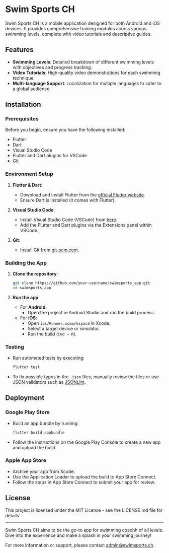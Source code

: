 # Swim Sports CH

Swim Sports CH is a mobile application designed for both Android and iOS devices. It provides comprehensive training modules across various swimming levels, complete with video tutorials and descriptive guides.
## Features

- **Swimming Levels**: Detailed breakdown of different swimming levels with objectives and progress tracking.
- **Video Tutorials**: High-quality video demonstrations for each swimming technique.
- **Multi-language Support**: Localization for multiple languages to cater to a global audience.

## Installation

### Prerequisites

Before you begin, ensure you have the following installed:
- Flutter
- Dart
- Visual Studio Code
- Flutter and Dart plugins for VSCode
- Git

### Environment Setup

1. **Flutter & Dart**:
   - Download and install Flutter from the [official Flutter website](https://flutter.dev).
   - Ensure Dart is installed (it comes with Flutter).

2. **Visual Studio Code**:
   - Install Visual Studio Code (VSCode) from [here](https://code.visualstudio.com/).
   - Add the Flutter and Dart plugins via the Extensions panel within VSCode.

3. **Git**:
   - Install Git from [git-scm.com](https://git-scm.com/).

### Building the App

1. **Clone the repository**:
   ```sh
   git clone https://github.com/your-username/swimsports_app.git
   cd swimsports_app
   ```

2. **Run the app**:
   - For **Android**:
     - Open the project in Android Studio and run the build process.
   - For **iOS**:
     - Open `ios/Runner.xcworkspace` in Xcode.
     - Select a target device or simulator.
     - Run the build (`Cmd + R`).

### Testing

- Run automated tests by executing:
  ```sh
  flutter test
  ```

- To fix possible typos in the `.json` files, manually review the files or use JSON validators such as [JSONLint](https://jsonlint.com/).

## Deployment

### Google Play Store

- Build an app bundle by running:
  ```sh
  flutter build appbundle
  ```
- Follow the instructions on the Google Play Console to create a new app and upload the build.

### Apple App Store

- Archive your app from Xcode.
- Use the Application Loader to upload the build to App Store Connect.
- Follow the steps in App Store Connect to submit your app for review.

## License

This project is licensed under the MIT License - see the LICENSE.md file for details.

---

Swim Sports CH aims to be the go-to app for swimming coachh of all levels. Dive into the experience and make a splash in your swimming journey!

For more information or support, please contact [admin@swimsports.ch](mailto:admin@swimsports.ch).
